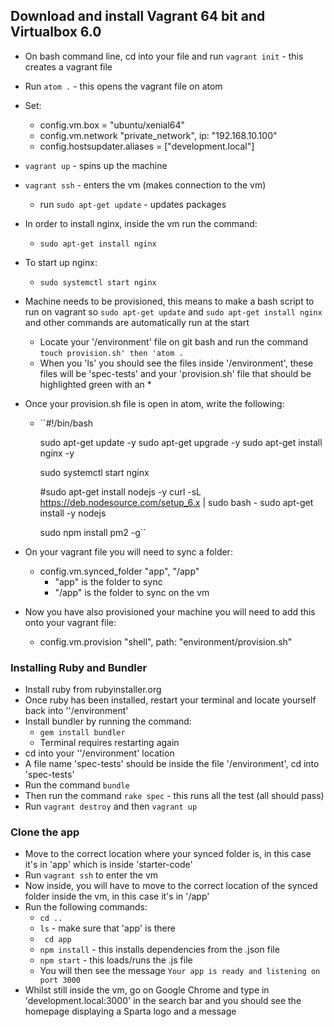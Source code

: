 ## Download and install Vagrant 64 bit and Virtualbox 6.0
- On bash command line, cd into your file and run ``vagrant init`` - this creates a vagrant file
- Run ``atom .`` - this opens the vagrant file on atom
- Set:
  - config.vm.box = "ubuntu/xenial64"
  - config.vm.network "private_network", ip: "192.168.10.100"
  - config.hostsupdater.aliases = ["development.local"]
- ``vagrant up`` - spins up the machine
- ``vagrant ssh`` - enters the vm (makes connection to the vm)
  - run ``sudo apt-get update`` - updates packages
- In order to install nginx, inside the vm run the command:
  - ``sudo apt-get install nginx``
- To start up nginx:
  - ``sudo systemctl start nginx``

- Machine needs to be provisioned, this means to make a bash script to run on vagrant so ``sudo apt-get update`` and ``sudo apt-get install nginx`` and other commands are automatically run at the start
  - Locate your '/environment' file on git bash and run the command ``touch provision.sh' then 'atom .``
  - When you 'ls' you should see the files inside '/environment', these files will be 'spec-tests' and your 'provision.sh' file that should be highlighted green with an *

- Once your provision.sh file is open in atom, write the following:
  - ``#!/bin/bash

      sudo apt-get update -y
      sudo apt-get upgrade -y
      sudo apt-get install nginx -y

      sudo systemctl start nginx

      #sudo apt-get install nodejs -y
      curl -sL https://deb.nodesource.com/setup_6.x | sudo bash -
      sudo apt-get install -y nodejs

      sudo npm install pm2 -g``

- On your vagrant file you will need to sync a folder:
  - config.vm.synced_folder "app", "/app"
    - "app" is the folder to sync
    - "/app" is the folder to sync on the vm
- Now you have also provisioned your machine you will need to add this onto your vagrant file:
  - config.vm.provision "shell", path: "environment/provision.sh"

### Installing Ruby and Bundler
- Install ruby from rubyinstaller.org
- Once ruby has been installed, restart your terminal and locate yourself back into ''/environment'
- Install bundler by running the command:
  - ``gem install bundler``
  - Terminal requires restarting again
- cd into your ''/environment' location
- A file name 'spec-tests' should be inside the file '/environment', cd into 'spec-tests'
- Run the command ``bundle``
- Then run the command ``rake spec`` - this runs all the test (all should pass)
- Run ``vagrant destroy`` and then ``vagrant up``

### Clone the app
- Move to the correct location where your synced folder is, in this case it's in 'app' which is inside 'starter-code'
- Run ``vagrant ssh`` to enter the vm
- Now inside, you will have to move to the correct location of the synced folder inside the vm, in this case it's in '/app'
- Run the following commands:
  - ``cd ..``
  - ``ls`` - make sure that 'app' is there
  - `` cd app``
  - ``npm install`` - this installs dependencies from the .json file
  - ``npm start`` - this loads/runs the .js file
  - You will then see the message ``Your app is ready and listening on port 3000``
- Whilst still inside the vm, go on Google Chrome and type in 'development.local:3000' in the search bar and you should see the homepage displaying a Sparta logo and a message
